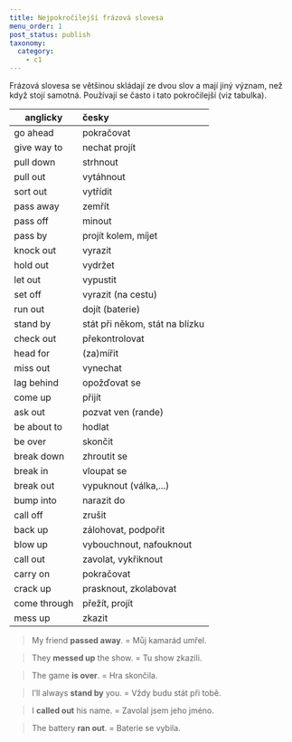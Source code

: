 ```yaml
---
title: Nejpokročilejší frázová slovesa
menu_order: 1
post_status: publish
taxonomy:
  category:
    - c1
---
```


Frázová slovesa se většinou skládají ze dvou slov a mají jiný význam, než když stojí samotná. Používají se často i tato pokročilejší (viz tabulka).

| anglicky     | česky                          |
| ------------ | :----------------------------- |
| go ahead     | pokračovat                     |
| give way to  | nechat projít                  |
| pull down    | strhnout                       |
| pull out     | vytáhnout                      |
| sort out     | vytřídit                       |
| pass away    | zemřít                         |
| pass off     | minout                         |
| pass by      | projít kolem, míjet            |
| knock out    | vyrazit                        |
| hold out     | vydržet                        |
| let out      | vypustit                       |
| set off      | vyrazit (na cestu)             |
| run out      | dojít (baterie)                |
| stand by     | stát při někom, stát na blízku |
| check out    | překontrolovat                 |
| head for     | (za)mířit                      |
| miss out     | vynechat                       |
| lag behind   | opožďovat se                   |
| come up      | přijít                         |
| ask out      | pozvat ven (rande)             |
| be about to  | hodlat                         |
| be over      | skončit                        |
| break down   | zhroutit se                    |
| break in     | vloupat se                     |
| break out    | vypuknout (válka,...)          |
| bump into    | narazit do                     |
| call off     | zrušit                         |
| back up      | zálohovat, podpořit            |
| blow up      | vybouchnout, nafouknout        |
| call out     | zavolat, vykřiknout            |
| carry on     | pokračovat                     |
| crack up     | prasknout, zkolabovat          |
| come through | přežít, projít                 |
| mess up      | zkazit                         |

> My friend **passed away**. = Můj kamarád umřel.

> They **messed up** the show. = Tu show zkazili.

> The game **is over**. = Hra skončila.

> I’ll always **stand by** you. = Vždy budu stát při tobě.

> I **called out** his name. = Zavolal jsem jeho jméno.

> The battery **ran out**. = Baterie se vybila.
